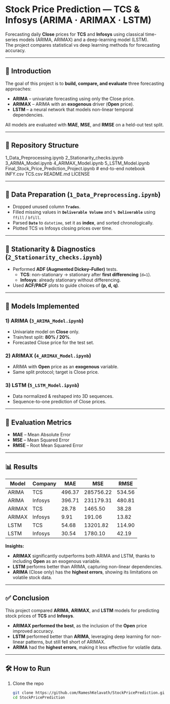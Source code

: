 # Stock Price Prediction — TCS & Infosys (ARIMA · ARIMAX · LSTM)

Forecasting daily **Close** prices for **TCS** and **Infosys** using classical time-series models (ARIMA, ARIMAX) and a deep-learning model (LSTM).  
The project compares statistical vs deep learning methods for forecasting accuracy.

---

## 🔎 Introduction

The goal of this project is to **build, compare, and evaluate** three forecasting approaches:

- **ARIMA** – univariate forecasting using only the Close price.  
- **ARIMAX** – ARIMA with an **exogenous** driver (**Open** price).  
- **LSTM** – a neural network that models non-linear temporal dependencies.

All models are evaluated with **MAE**, **MSE**, and **RMSE** on a held-out test split.

---

## 📁 Repository Structure

1_Data_Preprocessing.ipynb
2_Stationarity_checks.ipynb
3_ARIMA_Model.ipynb
4_ARIMAX_Model.ipynb
5_LSTM_Model.ipynb
Final_Stock_Price_Prediction_Project.ipynb # end-to-end notebook
INFY.csv
TCS.csv
README.md
LICENSE

---

## 🧹 Data Preparation (`1_Data_Preprocessing.ipynb`)

- Dropped unused column **`Trades`**.
- Filled missing values in **`Deliverable Volume`** and **`% Deliverable`** using `ffill` / `bfill`.
- Parsed **`Date`** to `datetime`, set it as **index**, and sorted chronologically.
- Plotted TCS vs Infosys closing prices over time.

---

## 🧪 Stationarity & Diagnostics (`2_Stationarity_checks.ipynb`)

- Performed **ADF (Augmented Dickey–Fuller)** tests.  
  - **TCS**: non-stationary → stationary after **first differencing** (`d=1`).  
  - **Infosys**: already stationary without differencing.
- Used **ACF/PACF** plots to guide choices of **(p, d, q)**.

---

## 🧠 Models Implemented

### 1) ARIMA (`3_ARIMA_Model.ipynb`)
- Univariate model on **Close** only.  
- Train/test split: **80% / 20%**.  
- Forecasted Close price for the test set.

### 2) ARIMAX (`4_ARIMAX_Model.ipynb`)
- ARIMA with **Open** price as an **exogenous** variable.  
- Same split protocol; target is Close price.

### 3) LSTM (`5_LSTM_Model.ipynb`)
- Data normalized & reshaped into 3D sequences.  
- Sequence-to-one prediction of Close prices.

---

## 📏 Evaluation Metrics

- **MAE** – Mean Absolute Error  
- **MSE** – Mean Squared Error  
- **RMSE** – Root Mean Squared Error  

---

## 📊 Results

| Model  | Company |   MAE   |     MSE     |  RMSE  |
|--------|---------|---------|-------------|--------|
| ARIMA  | TCS     | 496.37  | 285756.22   | 534.56 |
| ARIMA  | Infosys | 396.71  | 231179.31   | 480.81 |
| ARIMAX | TCS     | 28.78   | 1465.50     | 38.28  |
| ARIMAX | Infosys | 9.91    | 191.06      | 13.82  |
| LSTM   | TCS     | 54.68   | 13201.82    | 114.90 |
| LSTM   | Infosys | 30.54   | 1780.10     | 42.19  |

**Insights:**
- **ARIMAX** significantly outperforms both ARIMA and LSTM, thanks to including **Open** as an exogenous variable.  
- **LSTM** performs better than ARIMA, capturing non-linear dependencies.  
- **ARIMA** (Close only) has the **highest errors**, showing its limitations on volatile stock data.  

---

## ✅ Conclusion

This project compared **ARIMA**, **ARIMAX**, and **LSTM** models for predicting stock prices of **TCS** and **Infosys**.  

- **ARIMAX performed the best**, as the inclusion of the **Open** price improved accuracy.  
- **LSTM** performed better than **ARIMA**, leveraging deep learning for non-linear patterns, but still fell short of ARIMAX.  
- **ARIMA** had the **highest errors**, making it less effective for volatile data.  

---

## 🛠️ How to Run

1. Clone the repo  
   ```bash
   git clone https://github.com/RameshKelavath/StockPricePrediction.git
   cd StockPricePrediction
